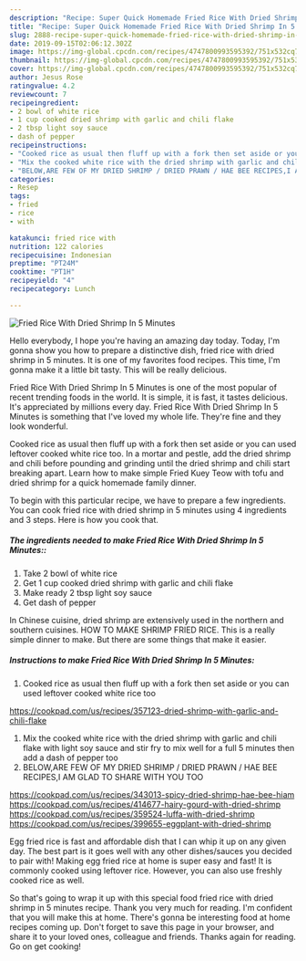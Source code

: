 ```yaml
---
description: "Recipe: Super Quick Homemade Fried Rice With Dried Shrimp In 5 Minutes"
title: "Recipe: Super Quick Homemade Fried Rice With Dried Shrimp In 5 Minutes"
slug: 2888-recipe-super-quick-homemade-fried-rice-with-dried-shrimp-in-5-minutes
date: 2019-09-15T02:06:12.302Z
image: https://img-global.cpcdn.com/recipes/4747800993595392/751x532cq70/fried-rice-with-dried-shrimp-in-5-minutes-recipe-main-photo.jpg
thumbnail: https://img-global.cpcdn.com/recipes/4747800993595392/751x532cq70/fried-rice-with-dried-shrimp-in-5-minutes-recipe-main-photo.jpg
cover: https://img-global.cpcdn.com/recipes/4747800993595392/751x532cq70/fried-rice-with-dried-shrimp-in-5-minutes-recipe-main-photo.jpg
author: Jesus Rose
ratingvalue: 4.2
reviewcount: 7
recipeingredient:
- 2 bowl of white rice
- 1 cup cooked dried shrimp with garlic and chili flake
- 2 tbsp light soy sauce
- dash of pepper
recipeinstructions:
- "Cooked rice as usual then fluff up with a fork then set aside or you can used leftover cooked white rice too  https://cookpad.com/us/recipes/357123-dried-shrimp-with-garlic-and-chili-flake"
- "Mix the cooked white rice with the dried shrimp with garlic and chili flake with light soy sauce and stir fry to mix well for a full 5 minutes then add a dash of pepper too"
- "BELOW,ARE FEW OF MY DRIED SHRIMP / DRIED PRAWN / HAE BEE RECIPES,I AM GLAD TO SHARE WITH YOU TOO  https://cookpad.com/us/recipes/343013-spicy-dried-shrimp-hae-bee-hiam https://cookpad.com/us/recipes/414677-hairy-gourd-with-dried-shrimp https://cookpad.com/us/recipes/359524-luffa-with-dried-shrimp https://cookpad.com/us/recipes/399655-eggplant-with-dried-shrimp"
categories:
- Resep
tags:
- fried
- rice
- with

katakunci: fried rice with
nutrition: 122 calories
recipecuisine: Indonesian
preptime: "PT24M"
cooktime: "PT1H"
recipeyield: "4"
recipecategory: Lunch

---
```



![Fried Rice With Dried Shrimp In 5 Minutes](https://img-global.cpcdn.com/recipes/4747800993595392/751x532cq70/fried-rice-with-dried-shrimp-in-5-minutes-recipe-main-photo.jpg)

Hello everybody, I hope you're having an amazing day today. Today, I'm gonna show you how to prepare a distinctive dish, fried rice with dried shrimp in 5 minutes. It is one of my favorites food recipes. This time, I'm gonna make it a little bit tasty. This will be really delicious.

Fried Rice With Dried Shrimp In 5 Minutes is one of the most popular of recent trending foods in the world. It is simple, it is fast, it tastes delicious. It's appreciated by millions every day. Fried Rice With Dried Shrimp In 5 Minutes is something that I've loved my whole life. They're fine and they look wonderful.

Cooked rice as usual then fluff up with a fork then set aside or you can used leftover cooked white rice too. In a mortar and pestle, add the dried shrimp and chili before pounding and grinding until the dried shrimp and chili start breaking apart. Learn how to make simple Fried Kuey Teow with tofu and dried shrimp for a quick homemade family dinner.


To begin with this particular recipe, we have to prepare a few ingredients. You can cook fried rice with dried shrimp in 5 minutes using 4 ingredients and 3 steps. Here is how you cook that.

##### The ingredients needed to make Fried Rice With Dried Shrimp In 5 Minutes::

1. Take 2 bowl of white rice
1. Get 1 cup cooked dried shrimp with garlic and chili flake
1. Make ready 2 tbsp light soy sauce
1. Get dash of pepper


In Chinese cuisine, dried shrimp are extensively used in the northern and southern cuisines. HOW TO MAKE SHRIMP FRIED RICE. This is a really simple dinner to make. But there are some things that make it easier. 

##### Instructions to make Fried Rice With Dried Shrimp In 5 Minutes:

1. Cooked rice as usual then fluff up with a fork then set aside or you can used leftover cooked white rice too

https://cookpad.com/us/recipes/357123-dried-shrimp-with-garlic-and-chili-flake
1. Mix the cooked white rice with the dried shrimp with garlic and chili flake with light soy sauce and stir fry to mix well for a full 5 minutes then add a dash of pepper too
1. BELOW,ARE FEW OF MY DRIED SHRIMP / DRIED PRAWN / HAE BEE RECIPES,I AM GLAD TO SHARE WITH YOU TOO

https://cookpad.com/us/recipes/343013-spicy-dried-shrimp-hae-bee-hiam
https://cookpad.com/us/recipes/414677-hairy-gourd-with-dried-shrimp
https://cookpad.com/us/recipes/359524-luffa-with-dried-shrimp
https://cookpad.com/us/recipes/399655-eggplant-with-dried-shrimp


Egg fried rice is fast and affordable dish that I can whip it up on any given day. The best part is it goes well with any other dishes/sauces you decided to pair with! Making egg fried rice at home is super easy and fast! It is commonly cooked using leftover rice. However, you can also use freshly cooked rice as well. 

So that's going to wrap it up with this special food fried rice with dried shrimp in 5 minutes recipe. Thank you very much for reading. I'm confident that you will make this at home. There's gonna be interesting food at home recipes coming up. Don't forget to save this page in your browser, and share it to your loved ones, colleague and friends. Thanks again for reading. Go on get cooking!
